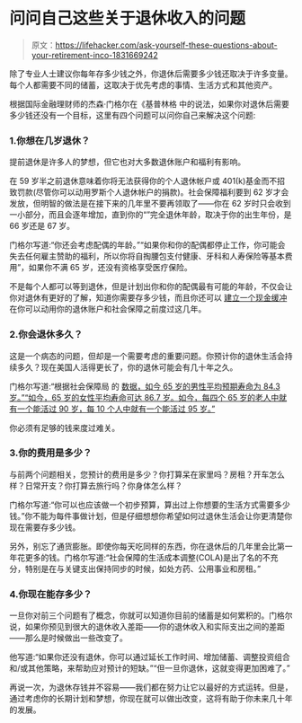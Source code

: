 # 问问自己这些关于退休收入的问题

> 原文：<https://lifehacker.com/ask-yourself-these-questions-about-your-retirement-inco-1831669242>

除了专业人士建议你每年存多少钱之外，你退休后需要多少钱还取决于许多变量。每个人都需要不同的储蓄，这取决于优先考虑的事情、生活方式和其他资产。



根据国际金融理财师的杰森·门格尔在《基普林格 中的说法，如果你对退休后需要多少钱还没有一个目标，这里有四个问题可以问你自己来解决这个问题:

### 1.你想在几岁退休？

提前退休是许多人的梦想，但它也对大多数退休账户和福利有影响。

在 59 岁半之前退休意味着你将无法获得你的个人退休帐户或 401(k)基金而不招致罚款(尽管你可以动用罗斯个人退休帐户的捐款)。社会保障福利要到 62 岁才会发放，但明智的做法是在接下来的几年里不要再领取了——你在 62 岁时只会收到一小部分，而且会逐年增加，直到你的“”完全退休年龄，取决于你的出生年份，是 66 岁还是 67 岁。

门格尔写道:“你还会考虑配偶的年龄。”“如果你和你的配偶都停止工作，你可能会失去任何雇主赞助的福利，所以你将自掏腰包支付健康、牙科和人寿保险等基本费用”，如果你不满 65 岁，还没有资格享受医疗保险。

不是每个人都可以等到退休，但是计划出你和你的配偶最有可能的年龄，不仅会让你对退休有更好的了解，知道你需要存多少钱，而且你还可以 [建立一个现金缓冲](https://twocents.lifehacker.com/how-to-prevent-market-dips-from-tanking-your-retirement-1831617500) 在你可以动用你的退休账户和社会保障之前度过这几年。

### 2.你会退休多久？

这是一个病态的问题，但却是一个需要考虑的重要问题。你预计你的退休生活会持续多久？现在美国人活得更长了，你的退休可能会有几十年之久。

门格尔写道:“根据社会保障局 的 [数据，如今 65 岁的男性平均预期寿命为 84.3 岁。”“如今，65 岁的女性平均寿命可达 86.7 岁。如今，每四个 65 岁的老人中就有一个能活过 90 岁，每 10 个人中就有一个能活过 95 岁。”](https://www.ssa.gov/planners/lifeexpectancy.html)

你必须有足够的钱来度过难关。

### 3.你的费用是多少？

与前两个问题相关，您预计的费用是多少？你打算呆在家里吗？房租？开车怎么样？日常开支？你打算去旅行吗？你身体怎么样？

门格尔写道:“你可以也应该做一个初步预算，算出过上你想要的生活方式需要多少钱。”你不能为每件事做计划，但是仔细想想你希望如何过退休生活会让你更清楚你现在需要存多少钱。

另外，别忘了通货膨胀。即使你每天吃同样的东西，你在退休后的几年里会比第一年花更多的钱。门格尔写道:“社会保障的生活成本调整(COLA)是出了名的不充分，特别是在与关键支出保持同步的时候，如处方药、公用事业和房租。”

### 4.你现在能存多少？

一旦你对前三个问题有了概念，你就可以知道你目前的储蓄是如何累积的。门格尔说，如果你预见到很大的退休收入差距——你的退休收入和实际支出之间的差距——那么是时候做出一些改变了。

他写道:“如果你还没有退休，你可以通过延长工作时间、增加储蓄、调整投资组合和/或其他策略，来帮助应对预计的短缺。”“但一旦你退休，这就变得更加困难了。”

再说一次，为退休存钱并不容易——我们都在努力让它以最好的方式运转。但是，通过考虑你的长期计划和梦想，你现在就可以做出改变，这将有助于你未来几十年的发展。